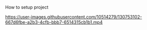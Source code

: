 
How to setup project

https://user-images.githubusercontent.com/10514279/130753102-667d6fbe-a2b3-4cfb-bbb7-6514315cb1b1.mp4

